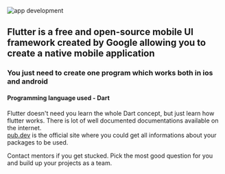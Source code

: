 ![app development](https://referbruv.com/data/Admin/2020/6/flutter-banner.png)

## Flutter is a free and open-source mobile UI framework created by Google allowing you to create a native mobile application
### You just need to create one program which works both in ios and android 
#### Programming language used - Dart
Flutter doesn't need you learn the whole Dart concept, but just learn how flutter works. 
There is lot of well documented documentations available on the internet.<br>
[pub.dev](https://pub.dev/) is the official site where you could get all informations about your packages to be used.<br>

Contact mentors if you get stucked.
Pick the most good question for you and build up your projects as a team.